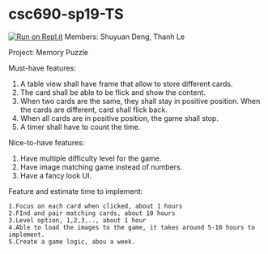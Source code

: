 # csc690-sp19-TS
[![Run on Repl.it](https://repl.it/badge/github/tle25/csc690-sp19-TS)](https://repl.it/github/tle25/csc690-sp19-TS)
Members: Shuyuan Deng,
         Thanh Le
     
     
Project: Memory Puzzle

Must-have features:

1. A table view shall have frame that allow to store different cards.
2. The card shall be able to be flick and show the content.
3. When two cards are the same, they shall stay in positive position. When the cards are different, card shall flick back.
4. When all cards are in positive position, the game shall stop.
5. A timer shall have to count the time.

Nice-to-have features:
1. Have multiple difficulty level for the game.
2. Have image matching game instead of numbers.
3. Have a fancy look UI. 
         
Feature and estimate time to implement:

    1.Focus on each card when clicked, about 1 hours
    2.FInd and pair matching cards, about 10 hours
    3.Level option, 1,2,3,.., about 1 hour
    4.Able to load the images to the game, it takes around 5-10 hours to implement.
    5.Create a game logic, abou a week. 
